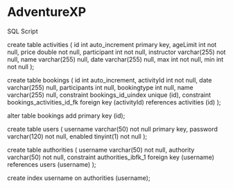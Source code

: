 # AdventureXP
SQL Script



create table activities
(
   id          int auto_increment
       primary key,
   ageLimit    int          not null,
   price       double       not null,
   participant int          not null,
   instructor  varchar(255) not null,
   name        varchar(255) null,
   date        varchar(255) null,
   max         int          not null,
   min         int          not null
);

create table bookings
(
   id           int auto_increment,
   activityId   int          not null,
   date         varchar(255) null,
   participants int          null,
   bookingtype  int          null,
   name         varchar(255) null,
   constraint bookings_id_uindex
       unique (id),
   constraint bookings_activities_id_fk
       foreign key (activityId) references activities (id)
);

alter table bookings
   add primary key (id);

create table users
(
   username varchar(50)  not null
       primary key,
   password varchar(120) not null,
   enabled  tinyint(1)   not null
);

create table authorities
(
   username  varchar(50) not null,
   authority varchar(50) not null,
   constraint authorities_ibfk_1
       foreign key (username) references users (username)
);

create index username
   on authorities (username);

